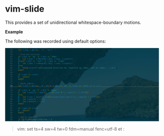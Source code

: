 # vim-slide

This provides a set of unidirectional whitespace-boundary motions.


**Example**

The following was recorded using default options:

![screen-gif](./example.gif)

>  vim: set ts=4 sw=4 tw=0 fdm=manual fenc=utf-8 et :
